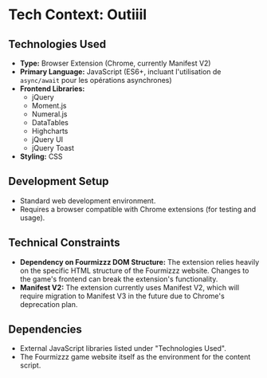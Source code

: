 # Tech Context: Outiiil

## Technologies Used
- **Type:** Browser Extension (Chrome, currently Manifest V2)
- **Primary Language:** JavaScript (ES6+, incluant l'utilisation de `async/await` pour les opérations asynchrones)
- **Frontend Libraries:**
    - jQuery
    - Moment.js
    - Numeral.js
    - DataTables
    - Highcharts
    - jQuery UI
    - jQuery Toast
- **Styling:** CSS

## Development Setup
- Standard web development environment.
- Requires a browser compatible with Chrome extensions (for testing and usage).

## Technical Constraints
- **Dependency on Fourmizzz DOM Structure:** The extension relies heavily on the specific HTML structure of the Fourmizzz website. Changes to the game's frontend can break the extension's functionality.
- **Manifest V2:** The extension currently uses Manifest V2, which will require migration to Manifest V3 in the future due to Chrome's deprecation plan.

## Dependencies
- External JavaScript libraries listed under "Technologies Used".
- The Fourmizzz game website itself as the environment for the content script.
